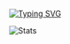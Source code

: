 [![Typing SVG](https://readme-typing-svg.herokuapp.com?color=%23175592&size=18&center=true&vCenter=true&multiline=true&width=600&height=400&lines=git+config+--global+user.name+%22Nirvana+Persaud%22)](https://git.io/typing-svg)

![Stats](https://github-readme-stats.vercel.app/api?username=nirvanapersaud&show_icons=true&theme=buefy)


<!--
**nirvanapersaud/nirvanapersaud** is a ✨ _special_ ✨ repository because its `README.md` (this file) appears on your GitHub profile.

Here are some ideas to get you started:

- 🔭 I’m currently working on ...
- 🌱 I’m currently learning ...
- 👯 I’m looking to collaborate on ...
- 🤔 I’m looking for help with ...
- 💬 Ask me about ...
- 📫 How to reach me: ...
- 😄 Pronouns: ...
- ⚡ Fun fact: ...
-->




